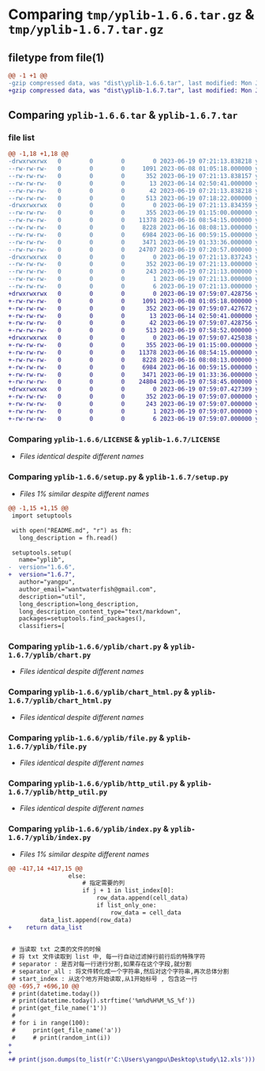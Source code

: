 # Comparing `tmp/yplib-1.6.6.tar.gz` & `tmp/yplib-1.6.7.tar.gz`

## filetype from file(1)

```diff
@@ -1 +1 @@
-gzip compressed data, was "dist\yplib-1.6.6.tar", last modified: Mon Jun 19 07:21:13 2023, max compression
+gzip compressed data, was "dist\yplib-1.6.7.tar", last modified: Mon Jun 19 07:59:07 2023, max compression
```

## Comparing `yplib-1.6.6.tar` & `yplib-1.6.7.tar`

### file list

```diff
@@ -1,18 +1,18 @@
-drwxrwxrwx   0        0        0        0 2023-06-19 07:21:13.838218 yplib-1.6.6/
--rw-rw-rw-   0        0        0     1091 2023-06-08 01:05:18.000000 yplib-1.6.6/LICENSE
--rw-rw-rw-   0        0        0      352 2023-06-19 07:21:13.838157 yplib-1.6.6/PKG-INFO
--rw-rw-rw-   0        0        0       13 2023-06-14 02:50:41.000000 yplib-1.6.6/README.md
--rw-rw-rw-   0        0        0       42 2023-06-19 07:21:13.838218 yplib-1.6.6/setup.cfg
--rw-rw-rw-   0        0        0      513 2023-06-19 07:18:22.000000 yplib-1.6.6/setup.py
-drwxrwxrwx   0        0        0        0 2023-06-19 07:21:13.834359 yplib-1.6.6/yplib/
--rw-rw-rw-   0        0        0      355 2023-06-19 01:15:00.000000 yplib-1.6.6/yplib/__init__.py
--rw-rw-rw-   0        0        0    11378 2023-06-16 08:54:15.000000 yplib-1.6.6/yplib/chart.py
--rw-rw-rw-   0        0        0     8228 2023-06-16 08:08:13.000000 yplib-1.6.6/yplib/chart_html.py
--rw-rw-rw-   0        0        0     6984 2023-06-16 00:59:15.000000 yplib-1.6.6/yplib/file.py
--rw-rw-rw-   0        0        0     3471 2023-06-19 01:33:36.000000 yplib-1.6.6/yplib/http_util.py
--rw-rw-rw-   0        0        0    24707 2023-06-19 07:20:57.000000 yplib-1.6.6/yplib/index.py
-drwxrwxrwx   0        0        0        0 2023-06-19 07:21:13.837243 yplib-1.6.6/yplib.egg-info/
--rw-rw-rw-   0        0        0      352 2023-06-19 07:21:13.000000 yplib-1.6.6/yplib.egg-info/PKG-INFO
--rw-rw-rw-   0        0        0      243 2023-06-19 07:21:13.000000 yplib-1.6.6/yplib.egg-info/SOURCES.txt
--rw-rw-rw-   0        0        0        1 2023-06-19 07:21:13.000000 yplib-1.6.6/yplib.egg-info/dependency_links.txt
--rw-rw-rw-   0        0        0        6 2023-06-19 07:21:13.000000 yplib-1.6.6/yplib.egg-info/top_level.txt
+drwxrwxrwx   0        0        0        0 2023-06-19 07:59:07.428756 yplib-1.6.7/
+-rw-rw-rw-   0        0        0     1091 2023-06-08 01:05:18.000000 yplib-1.6.7/LICENSE
+-rw-rw-rw-   0        0        0      352 2023-06-19 07:59:07.427672 yplib-1.6.7/PKG-INFO
+-rw-rw-rw-   0        0        0       13 2023-06-14 02:50:41.000000 yplib-1.6.7/README.md
+-rw-rw-rw-   0        0        0       42 2023-06-19 07:59:07.428756 yplib-1.6.7/setup.cfg
+-rw-rw-rw-   0        0        0      513 2023-06-19 07:58:52.000000 yplib-1.6.7/setup.py
+drwxrwxrwx   0        0        0        0 2023-06-19 07:59:07.425038 yplib-1.6.7/yplib/
+-rw-rw-rw-   0        0        0      355 2023-06-19 01:15:00.000000 yplib-1.6.7/yplib/__init__.py
+-rw-rw-rw-   0        0        0    11378 2023-06-16 08:54:15.000000 yplib-1.6.7/yplib/chart.py
+-rw-rw-rw-   0        0        0     8228 2023-06-16 08:08:13.000000 yplib-1.6.7/yplib/chart_html.py
+-rw-rw-rw-   0        0        0     6984 2023-06-16 00:59:15.000000 yplib-1.6.7/yplib/file.py
+-rw-rw-rw-   0        0        0     3471 2023-06-19 01:33:36.000000 yplib-1.6.7/yplib/http_util.py
+-rw-rw-rw-   0        0        0    24804 2023-06-19 07:58:45.000000 yplib-1.6.7/yplib/index.py
+drwxrwxrwx   0        0        0        0 2023-06-19 07:59:07.427309 yplib-1.6.7/yplib.egg-info/
+-rw-rw-rw-   0        0        0      352 2023-06-19 07:59:07.000000 yplib-1.6.7/yplib.egg-info/PKG-INFO
+-rw-rw-rw-   0        0        0      243 2023-06-19 07:59:07.000000 yplib-1.6.7/yplib.egg-info/SOURCES.txt
+-rw-rw-rw-   0        0        0        1 2023-06-19 07:59:07.000000 yplib-1.6.7/yplib.egg-info/dependency_links.txt
+-rw-rw-rw-   0        0        0        6 2023-06-19 07:59:07.000000 yplib-1.6.7/yplib.egg-info/top_level.txt
```

### Comparing `yplib-1.6.6/LICENSE` & `yplib-1.6.7/LICENSE`

 * *Files identical despite different names*

### Comparing `yplib-1.6.6/setup.py` & `yplib-1.6.7/setup.py`

 * *Files 1% similar despite different names*

```diff
@@ -1,15 +1,15 @@
 import setuptools
 
 with open("README.md", "r") as fh:
   long_description = fh.read()
 
 setuptools.setup(
   name="yplib",
-  version="1.6.6",
+  version="1.6.7",
   author="yangpu",
   author_email="wantwaterfish@gmail.com",
   description="util",
   long_description=long_description,
   long_description_content_type="text/markdown",
   packages=setuptools.find_packages(),
   classifiers=[
```

### Comparing `yplib-1.6.6/yplib/chart.py` & `yplib-1.6.7/yplib/chart.py`

 * *Files identical despite different names*

### Comparing `yplib-1.6.6/yplib/chart_html.py` & `yplib-1.6.7/yplib/chart_html.py`

 * *Files identical despite different names*

### Comparing `yplib-1.6.6/yplib/file.py` & `yplib-1.6.7/yplib/file.py`

 * *Files identical despite different names*

### Comparing `yplib-1.6.6/yplib/http_util.py` & `yplib-1.6.7/yplib/http_util.py`

 * *Files identical despite different names*

### Comparing `yplib-1.6.6/yplib/index.py` & `yplib-1.6.7/yplib/index.py`

 * *Files 1% similar despite different names*

```diff
@@ -417,14 +417,15 @@
                 else:
                     # 指定需要的列
                     if j + 1 in list_index[0]:
                         row_data.append(cell_data)
                         if list_only_one:
                             row_data = cell_data
         data_list.append(row_data)
+    return data_list
 
 
 # 当读取 txt 之类的文件的时候
 # 将 txt 文件读取到 list 中, 每一行自动过滤掉行前行后的特殊字符
 # separator : 是否对每一行进行分割,如果存在这个字段,就分割
 # separator_all : 将文件转化成一个字符串,然后对这个字符串,再次总体分割
 # start_index : 从这个地方开始读取,从1开始标号 , 包含这一行
@@ -695,7 +696,10 @@
 # print(datetime.today())
 # print(datetime.today().strftime('%m%d%H%M_%S_%f'))
 # print(get_file_name('1'))
 #
 # for i in range(100):
 #     print(get_file_name('a'))
 #     # print(random_int(i))
+
+
+# print(json.dumps(to_list(r'C:\Users\yangpu\Desktop\study\12.xls')))
```

